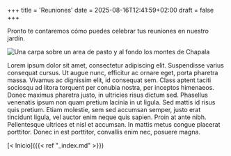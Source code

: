 +++
title = 'Reuniones'
date = 2025-08-16T12:41:59+02:00
draft = false
+++

Pronto te contaremos cómo puedes celebrar tus reuniones en nuestro jardín.

![Una carpa sobre un area de pasto y al fondo los montes de Chapala](/images/reuniones.jpeg)

Lorem ipsum dolor sit amet, consectetur adipiscing elit. Suspendisse varius consequat cursus. Ut augue nunc, efficitur ac ornare eget, porta pharetra massa. Vivamus ac dignissim elit, id consequat sem. Class aptent taciti sociosqu ad litora torquent per conubia nostra, per inceptos himenaeos. Donec maximus pharetra justo, in ultricies risus dictum sed. Phasellus venenatis ipsum non quam pretium lacinia in ut ligula. Sed mattis id risus quis pretium. Etiam molestie, sem sed accumsan semper, justo erat tincidunt ligula, vel auctor enim neque quis sapien. Proin at ante nibh. Pellentesque ultrices et nisl et accumsan. In mattis metus congue placerat porttitor. Donec in est porttitor, convallis enim nec, posuere magna. 

[< Inicio]({{< ref "_index.md" >}})